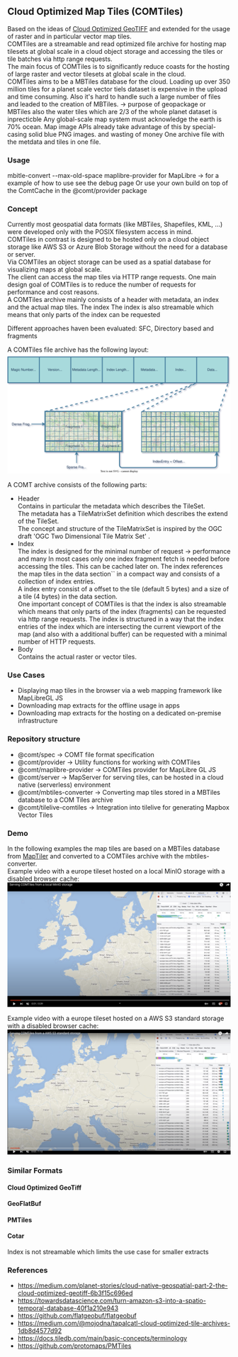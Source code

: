 ## Cloud Optimized Map Tiles (COMTiles)

Based on the ideas of [Cloud Optimized GeoTIFF](https://www.cogeo.org/) and extended for the usage of raster and in particular vector map tiles.  
COMTiles are a streamable and read optimized file archive for hosting map tilesets at global scale in a cloud object storage and accessing
the tiles or tile batches via http range requests.  
The main focus of COMTiles is to significantly reduce coasts for the hosting of large raster and vector tilesets at global scale 
in the cloud.  
COMTiles aims to be a MBTiles database for the cloud.
Loading up over 350 million tiles for a planet scale vector tiels dataset is expensive in the upload and time consuming. 
Also it's hard to handle such a large number of files and leaded to the creation of MBTiles.
-> purpose of geopackage or MBTiles
also the water tiles which are 2/3 of the whole planet dataset is inprecticble
Any global-scale map system must acknowledge the earth is 70% ocean. Map image APIs already take advantage of this by special-casing solid blue PNG images.
and wasting of money
One archive file with the metdata and tiles in one file.

### Usage
mbitle-convert --max-old-space
maplibre-provider for MapLibre -> for a example of how to use see the debug page
Or use your own build on top of the ComtCache in the @comt/provider package

### Concept  
Currently most geospatial data formats (like MBTiles, Shapefiles, KML, ...) were developed only with the POSIX filesystem access in mind.  
COMTiles in contrast is designed to be hosted only on a cloud object storage like AWS S3 or Azure Blob Storage without the need for a database or server.  
Via COMTiles an object storage can be used as a spatial database for visualizing maps at global scale.  
The client can access the map tiles via HTTP range requests. 
One main design goal of COMTiles is to reduce the number of requests for performance and cost reasons.  
A COMTiles archive mainly consists of a header with metadata, an index and the actual map tiles.
The index
The index is also streamable which means that only parts of the index can be requested

Different approaches haven been evaluated: SFC, Directory based and fragments


A COMTiles file archive has the following layout:  
![layout](assets/layout.svg)


A COMT archive consists of the following parts:
- Header  
  Contains in particular the metadata which describes the TileSet.  
  The metadata has a TileMatrixSet definition which describes the extend of the TileSet.  
  The concept and structure of the TileMatrixSet is inspired by the OGC draft 'OGC Two Dimensional Tile Matrix Set' .  
- Index  
  The index is designed for the minimal number of request -> performance and many
  In most cases only one index fragment fetch is needed before accessing the tiles. This can be cached later on.
  The index references the map tiles in the data section`` in a compact way and consists of a collection of index entries.  
  A index entry consist of a offset to the tile (default 5 bytes) and a size of a tile (4 bytes) in the data section.  
  One important concept of COMTiles is that the index is also streamable which means that only parts of the index (fragments) can be requested
  via http range requests.
  The index is structured in a way that the index entries of the index which are intersecting the current
  viewport of the map (and also with a additional buffer) can be requested with a minimal number of HTTP requests.  
- Body  
  Contains the actual raster or vector tiles.  

### Use Cases
- Displaying map tiles in the browser via a web mapping framework like MapLibreGL JS
- Downloading map extracts for the offline usage in apps
- Downloading map extracts for the hosting on a dedicated on-premise infrastructure

### Repository structure
- @comt/spec -> COMT file format specification
- @comt/provider -> Utility functions for working with COMTiles
- @comt/maplibre-provider -> COMTiles provider for MapLibre GL JS  
- @comt/server -> MapServer for serving tiles, can be hosted in a cloud native (serverless) environment
- @comt/mbtiles-converter -> Converting map tiles stored in a MBTiles database to a COM Tiles archive
- @comt/tilelive-comtiles -> Integration into tilelive for generating Mapbox Vector Tiles 

### Demo
In the following examples the map tiles are based on a MBTiles database from [MapTiler](https://www.maptiler.com/data/)  and converted to
a COMTiles archive with the mbtiles-converter.  
Example video with a europe tileset hosted on a local MinIO storage with a disabled browser cache:
[![COMTiles YouTube video](./assets/MinIO.png)](https://www.youtube.com/watch?v=puaJVVxT_KA)

Example video with a europe tileset hosted on a AWS S3 standard storage with a disabled browser cache:
[![COMTiles YouTube video](./assets/AwsS3.png)](https://www.youtube.com/watch?v=5StxZbfvMUw)


### Similar Formats
#### Cloud Optimized GeoTiff
#### GeoFlatBuf
#### PMTiles
#### Cotar
Index is not streamable which limits the use case for smaller extracts

### References
- https://medium.com/planet-stories/cloud-native-geospatial-part-2-the-cloud-optimized-geotiff-6b3f15c696ed
- https://towardsdatascience.com/turn-amazon-s3-into-a-spatio-temporal-database-40f1a210e943
- https://github.com/flatgeobuf/flatgeobuf
- https://medium.com/@mojodna/tapalcatl-cloud-optimized-tile-archives-1db8d4577d92
- https://docs.tiledb.com/main/basic-concepts/terminology
- https://github.com/protomaps/PMTiles


  